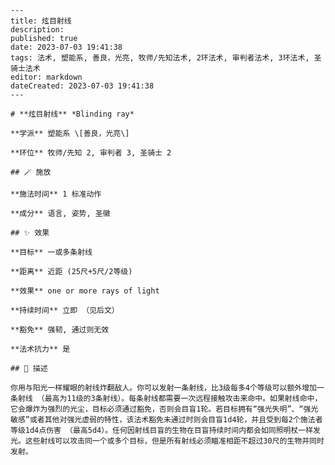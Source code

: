 
    ---
    title: 炫目射线
    description: 
    published: true
    date: 2023-07-03 19:41:38
    tags: 法术, 塑能系, 善良，光亮, 牧师/先知法术, 2环法术, 审判者法术, 3环法术, 圣骑士法术
    editor: markdown
    dateCreated: 2023-07-03 19:41:38
    ---

    # **炫目射线** *Blinding ray*

    **学派** 塑能系 \[善良，光亮\] 

    **环位** 牧师/先知 2, 审判者 3, 圣骑士 2

    ## 🪄 施放

    **施法时间** 1 标准动作

    **成分** 语言, 姿势, 圣徽

    ## ✨ 效果 

    **目标** 一或多条射线 

    **距离** 近距 (25尺+5尺/2等级) 

    **效果** one or more rays of light 

    **持续时间** 立即 （见后文） 

    **豁免** 强韧, 通过则无效

    **法术抗力** 是

    ## 📖 描述

    你用与阳光一样耀眼的射线炸翻敌人。你可以发射一条射线，比3级每多4个等级可以额外增加一条射线 （最高为11级的3条射线）。每条射线都需要一次远程接触攻击来命中。如果射线命中，它会爆炸为强烈的光尘，目标必须通过豁免，否则会目盲1轮。若目标拥有“强光失明”、“强光敏感”或者其他对强光虚弱的特性，该法术豁免未通过时则会目盲1d4轮，并且受到每2个施法者等级1d4点伤害 （最高5d4）。任何因射线目盲的生物在目盲持续时间内都会如同照明杖一样发光。这些射线可以攻击同一个或多个目标，但是所有射线必须瞄准相距不超过30尺的生物并同时发射。
    